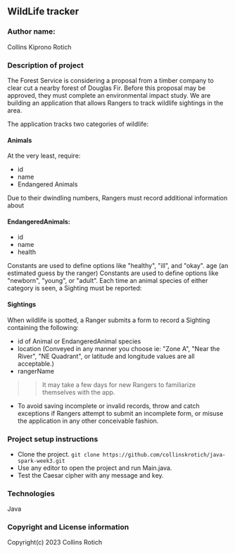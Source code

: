 ## WildLife tracker
### Author name:
Collins Kiprono Rotich
 
### Description of project
The Forest Service is considering a proposal from a timber company to clear cut a nearby forest of Douglas Fir.
Before this proposal may be approved, they must complete an environmental impact study. 
We are building an application that allows Rangers to track wildlife sightings in the area.

The application tracks two categories of wildlife:

#### Animals
At the very least, require:

- id
- name
- Endangered Animals

Due to their dwindling numbers, Rangers must record additional information about 
#### EndangeredAnimals:

- id
- name
- health

Constants are used to define options like "healthy", "ill", and "okay".
age (an estimated guess by the ranger)
Constants are used to define options like "newborn", "young", or "adult".
Each time an animal species of either category is seen, a Sighting must be reported:

#### Sightings
When wildlife is spotted, a Ranger submits a form to record a Sighting containing the following:

- id of Animal or EndangeredAnimal species
- location
(Conveyed in any manner you choose ie: "Zone A", "Near the River", "NE Quadrant", or latitude and longitude values are all acceptable.)
- rangerName
>> It may take a few days for new Rangers to familiarize themselves with the app. 
- To avoid saving incomplete or invalid records, throw and catch exceptions if Rangers attempt to submit an incomplete form, or misuse the application in any other conceivable fashion.

### Project setup instructions
- Clone the project. `git clone https://github.com/collinskrotich/java-spark-week3.git`
- Use any editor to open the project and run Main.java.
- Test the Caesar cipher with any message and key.
 
### Technologies
Java

### Copyright and License information
Copyright(c) 2023 Collins Rotich